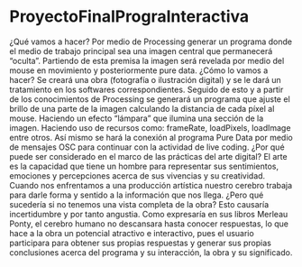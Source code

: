# ProyectoFinalPrograInteractiva

¿Qué vamos a hacer?
Por medio de Processing generar un programa donde el medio de trabajo principal sea una imagen central que permanecerá “oculta”. Partiendo de esta premisa la imagen será revelada por medio del mouse en movimiento y posteriormente pure data.
¿Cómo lo vamos a hacer?
Se creará una obra (fotografía o ilustración digital) y se le dará un tratamiento en los softwares correspondientes. Seguido de esto y a partir de los conocimientos de Processing se generará un programa que ajuste el brillo de una parte de la imagen calculando la distancia de cada píxel al mouse. Haciendo un efecto “lámpara” que ilumina una sección de la imagen. Haciendo uso de recursos como: frameRate, loadPixels, loadImage entre otros. Así mismo se hará la conexión al programa Pure Data por medio de mensajes OSC para continuar con la actividad de live coding.
¿Por qué puede ser considerado en el marco de las prácticas del arte digital? El arte es la capacidad que tiene un hombre para representar sus sentimientos, emociones y percepciones acerca de sus vivencias y su creatividad. Cuando nos enfrentamos a una producción artística nuestro cerebro trabaja para darle forma y sentido a la información que nos llega. ¿Pero qué sucedería si no tenemos una vista completa de la obra? Esto causaría incertidumbre y por tanto angustia. Como expresaría en sus libros Merleau Ponty, el cerebro humano no descansara hasta conocer respuestas, lo que hace a la obra un potencial atractivo e interactivo, pues el usuario participara para obtener sus propias respuestas y generar sus propias conclusiones acerca del programa y su interacción, la obra y su significado.
